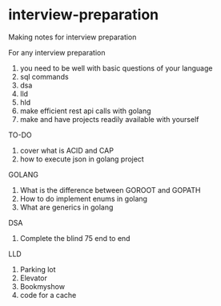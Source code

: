 # interview-preparation
Making notes for interview preparation

For any interview preparation 
1. you need to be well with basic questions of your language 
2. sql commands
3. dsa 
4. lld
5. hld
6. make efficient rest api calls with golang 
7. make and have projects readily available with yourself

TO-DO
1. cover what is ACID and CAP
2. how to execute json in golang project


GOLANG 
1. What is the difference between GOROOT and GOPATH
2. How to do implement enums in golang 
3. What are generics in golang 

DSA 
1. Complete the blind 75 end to end 

LLD
1. Parking lot 
2. Elevator 
3. Bookmyshow
4. code for a cache
